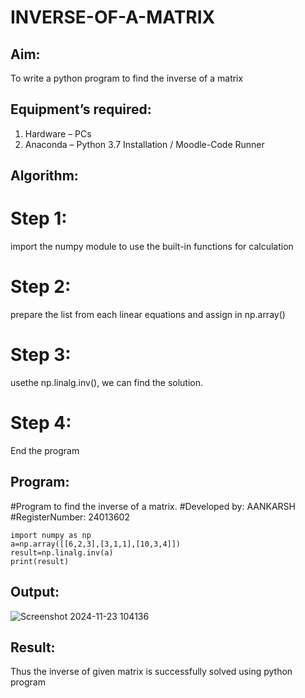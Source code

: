 # INVERSE-OF-A-MATRIX
## Aim:
To write a python program to find the inverse of a matrix
## Equipment’s required:
1. 	Hardware – PCs
2. 	Anaconda – Python 3.7 Installation / Moodle-Code Runner
## Algorithm:
# Step 1: 
import the numpy module to use the built-in functions for calculation 
# Step 2: 
prepare the list from each linear equations and assign in np.array()
# Step 3: 
usethe np.linalg.inv(), we can find the solution.
# Step 4: 
End the program
## Program:
#Program to find the inverse of a matrix.
#Developed by: AANKARSH
#RegisterNumber: 24013602

    import numpy as np
    a=np.array([[6,2,3],[3,1,1],[10,3,4]])
    result=np.linalg.inv(a)
    print(result)

## Output:
![Screenshot 2024-11-23 104136](https://github.com/user-attachments/assets/642a0fff-09dd-4f68-bf8e-2a776be7ab71)

## Result:
Thus the inverse of given matrix is successfully solved using python program


